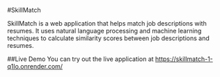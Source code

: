 #SkillMatch

SkillMatch is a web application that helps match job descriptions with resumes. 
It uses natural language processing and machine learning techniques to calculate similarity scores between job descriptions and resumes.

##Live Demo
You can try out the live application at
https://skillmatch-1-q1lo.onrender.com/
